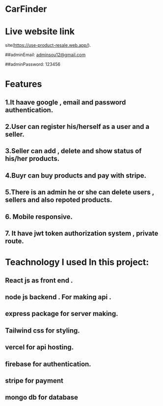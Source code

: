 # CarFinder

# Live website link

site(https://use-product-resale.web.app/).

##adminEmail: adminsou12@gmail.com

##adminPassword: 123456

# Features
## 1.It haave google , email and password  authentication.
## 2.User can register his/herself as a user and a seller. 
## 3.Seller can add , delete and show status of his/her products.
## 4.Buyr can buy products and pay with stripe.
## 5.There is an admin he or she can delete users , sellers and also repoted products. 
## 6. Mobile responsive.
## 7. It have jwt token authorization system , private route.


# Teachnology I used In this project: 

## React js as front end .
## node js backend . For making api .
## express package for server making.
## Tailwind css for styling.
## vercel for api hosting.
## firebase for authentication.
## stripe for payment
## mongo db for database

